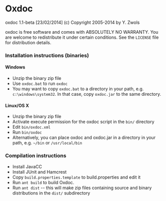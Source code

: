 # Oxdoc

oxdoc 1.1-beta [23/02/2014] (c) Copyright 2005-2014 by Y. Zwols

oxdoc is free software and comes with ABSOLUTELY NO WARRANTY.
You are welcome to redistribute it under certain conditions.
See the `LICENSE` file for distribution details.




### Installation instructions (binaries)

#### Windows
* Unzip the binary zip file
* Use `oxdoc.bat` to run `oxdoc`
* You may want to copy `oxdoc.bat` to a directory in your path, e.g. 
  `c:\windows\system32`.  In that case, copy `oxdoc.jar` to the same
  directory.


#### Linux/OS X
* Unzip the binary zip file
* Activate execute permission for the oxdoc script in the `bin/` directory
* Edit `bin/oxdoc.xml`
* Run `bin/oxdoc`
* Alternatively, you can place oxdoc and oxdoc.jar in a directory in your path,
  e.g. `~/bin`  or  `/usr/local/bin`



### Compilation instructions
* Install JavaCC
* Install JUnit and Hamcrest
* Copy `build.properties.template` to build.properties and edit it
* Run `ant build` to build Oxdoc.
* Run `ant dist` -- this will make zip files containing source and
  binary distributions in the `dist/` subdirectory

